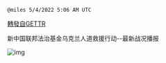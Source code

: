 
`@miles 5/4/2022 5:06 AM UTC`

[轉發自GETTR](https://gettr.com/post/p189w6c9849)

新中国联邦法治基金乌克兰人道救援行动--最新战况播报

![img](https://media.gettr.com/group13/origin/2022/05/04/04/1770b868-ec1e-391f-93c3-17712e0fdf85/6383d6c383a688bc0ce747d8282e44b3.jpeg)
